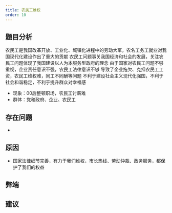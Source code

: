 ```yaml
---
title: 农民工维权
order: 10
---
```


## 题目分析
农民工是我国改革开放、工业化、城镇化进程中的劳动大军，农名工务工就业对我国现代化建设作出了重大的贡献
农民工问题事关我国经济和社会的发展，关注农民工问题体现了我国建设以人为本服务型政府的理念
由于国家对农民工问题不够重视，企业责任意识不强，农民工法律意识不够
导致了企业拖欠、克扣农民工工资，农民工维权难，同工不同酬等问题
不利于建设社会主义现代化强国，不利于社会和谐稳定，不利于提升群众对幸福感

  - 现象：00后整顿职场，农民工讨薪难
  - 群体：党和政府、企业、农民工

## 存在问题

  - 

## 原因

  - 国家法律细节完善，有力于我们维权，市长热线、劳动仲裁、政务服务，都保护了我们的权益
  

## 弊端

  

## 建议

  

